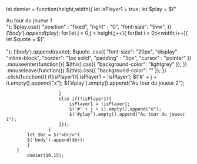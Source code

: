 let damier = function(height,width){
            let isPlayer1 = true;
            let $play = $("<div id=play> Au tour du joueur 1<div/>");
            $play.css({
                "position" : "fixed",
                "right" : "0",
                "font-size": "5vw",
            })
            $('body').append($play);
            for(let j = 0;j < height;j++){
                for(let i = 0;i<width;i++){
                    let $quote = $("<div id =" + j + i + ">&nbsp;&nbsp;</div>");
                    $('body').append($quote);
                    $quote
                        .css({
                            "font-size": "20px",
                            "display": "inline-block",
                            "border": "1px solid",
                            "padding" : "5px",
                            "cursor" : "pointer"
                        })
                        .mouseenter(function(){
                        $(this).css({
                            "background-color": "lightgrey"
                        });
                    })
                        .mouseleave(function(){
                        $(this).css({
                            "background-color": ""
                        });
                    })
                        .click(function(){
                        if(isPlayer1){
                            isPlayer1 = !isPlayer1;
                            $('#' + j + i).empty().append("x");
                            $('#play').empty().append("Au tour du joueur 2");

                        }
                        else if(!isPlayer1){
                            isPlayer1 = !isPlayer1;
                            $('#' + j + i).empty().append("o");
                            $('#play').empty().append("Au tour du joueur 1");
                        }});
                    }
            let $br = $("<br/>")
            $('body').append($br);
            }
        }    
            damier(10,15);

